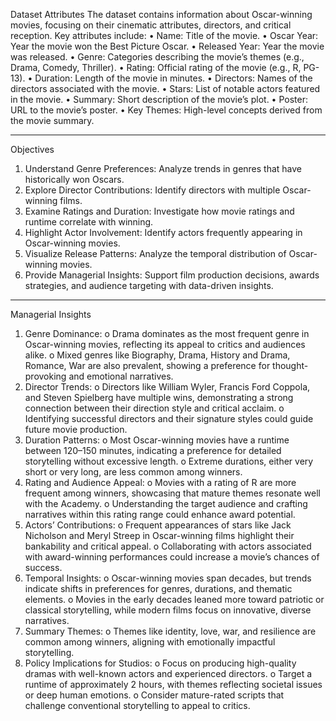 Dataset Attributes
The dataset contains information about Oscar-winning movies, focusing on their cinematic attributes, directors, and critical reception. Key attributes include:
•	Name: Title of the movie.
•	Oscar Year: Year the movie won the Best Picture Oscar.
•	Released Year: Year the movie was released.
•	Genre: Categories describing the movie’s themes (e.g., Drama, Comedy, Thriller).
•	Rating: Official rating of the movie (e.g., R, PG-13).
•	Duration: Length of the movie in minutes.
•	Directors: Names of the directors associated with the movie.
•	Stars: List of notable actors featured in the movie.
•	Summary: Short description of the movie’s plot.
•	Poster: URL to the movie’s poster.
•	Key Themes: High-level concepts derived from the movie summary.
________________________________________
Objectives
1.	Understand Genre Preferences: Analyze trends in genres that have historically won Oscars.
2.	Explore Director Contributions: Identify directors with multiple Oscar-winning films.
3.	Examine Ratings and Duration: Investigate how movie ratings and runtime correlate with winning.
4.	Highlight Actor Involvement: Identify actors frequently appearing in Oscar-winning movies.
5.	Visualize Release Patterns: Analyze the temporal distribution of Oscar-winning movies.
6.	Provide Managerial Insights: Support film production decisions, awards strategies, and audience targeting with data-driven insights.
________________________________________
Managerial Insights
1.	Genre Dominance:
o	Drama dominates as the most frequent genre in Oscar-winning movies, reflecting its appeal to critics and audiences alike.
o	Mixed genres like Biography, Drama, History and Drama, Romance, War are also prevalent, showing a preference for thought-provoking and emotional narratives.
2.	Director Trends:
o	Directors like William Wyler, Francis Ford Coppola, and Steven Spielberg have multiple wins, demonstrating a strong connection between their direction style and critical acclaim.
o	Identifying successful directors and their signature styles could guide future movie production.
3.	Duration Patterns:
o	Most Oscar-winning movies have a runtime between 120–150 minutes, indicating a preference for detailed storytelling without excessive length.
o	Extreme durations, either very short or very long, are less common among winners.
4.	Rating and Audience Appeal:
o	Movies with a rating of R are more frequent among winners, showcasing that mature themes resonate well with the Academy.
o	Understanding the target audience and crafting narratives within this rating range could enhance award potential.
5.	Actors’ Contributions:
o	Frequent appearances of stars like Jack Nicholson and Meryl Streep in Oscar-winning films highlight their bankability and critical appeal.
o	Collaborating with actors associated with award-winning performances could increase a movie’s chances of success.
6.	Temporal Insights:
o	Oscar-winning movies span decades, but trends indicate shifts in preferences for genres, durations, and thematic elements.
o	Movies in the early decades leaned more toward patriotic or classical storytelling, while modern films focus on innovative, diverse narratives.
7.	Summary Themes:
o	Themes like identity, love, war, and resilience are common among winners, aligning with emotionally impactful storytelling.
8.	Policy Implications for Studios:
o	Focus on producing high-quality dramas with well-known actors and experienced directors.
o	Target a runtime of approximately 2 hours, with themes reflecting societal issues or deep human emotions.
o	Consider mature-rated scripts that challenge conventional storytelling to appeal to critics.

